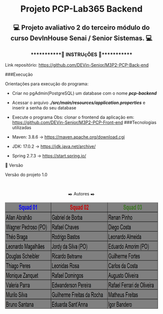<h1 align="center"> Projeto PCP-Lab365 Backend </h1>
<h2 align="center"> 💻 Projeto avaliativo 2 do terceiro módulo do curso DevInHouse Senai / Senior Sistemas. 💻</h2>

<h3 align="center">***********🔧 INSTRUçÕES 🔧***********</h3>

Link repositório: https://github.com/DEVin-Senior/M3P2-PCP-Back-end

###Execução

Orientações para execução do programa:
- Criar no pgAdmin(PostgreSQL) um database com o nome ***pcp-backend***
- Acessar o arquivo ***./src/main/resources/application.properties*** e inserir a senha do seu database
- Execute o programa
Obs: clonar o frontend da aplicação em: https://github.com/DEVin-Senior/M3P2-PCP-Front-end
###Tecnologias utilizadas

- Maven: 3.8.6 -> https://maven.apache.org/download.cgi

- JDK: 17.0.2 -> https://jdk.java.net/archive/

- Spring 2.7.3 -> https://start.spring.io/

📌 Versão

Versão do projeto 1.0

<br>
<p align="center"> ✒️ Autores ✒️ </p>
<p align="center"><a href="#"><img align="center" width="700" height="350"  src="img/Desenvolvedores.jpg" /></a></p>

<br>